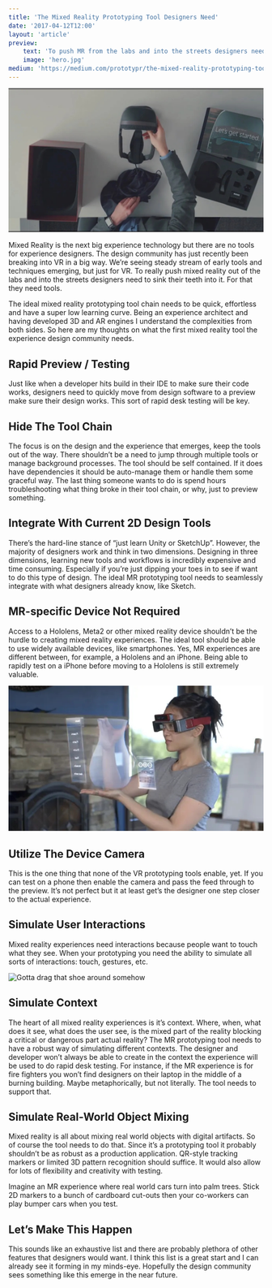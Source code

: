 ```yaml
---
title: 'The Mixed Reality Prototyping Tool Designers Need'
date: '2017-04-12T12:00'
layout: 'article'
preview:
    text: 'To push MR from the labs and into the streets designers need the right tools.'
    image: 'hero.jpg'
medium: 'https://medium.com/prototypr/the-mixed-reality-prototyping-tool-designers-need-eb4f36045715'
---
```


![](./hero.jpg)

Mixed Reality is the next big experience technology but there are no tools for experience designers. The design community has just recently been breaking into VR in a big way. We’re seeing steady stream of early tools and techniques emerging, but just for VR. To really push mixed reality out of the labs and into the streets designers need to sink their teeth into it. For that they need tools.

The ideal mixed reality prototyping tool chain needs to be quick, effortless and have a super low learning curve. Being an experience architect and having developed 3D and AR engines I understand the complexities from both sides. So here are my thoughts on what the first mixed reality tool the experience design community needs.

## Rapid Preview / Testing
Just like when a developer hits build in their IDE to make sure their code works, designers need to quickly move from design software to a preview make sure their design works. This sort of rapid desk testing will be key.

## Hide The Tool Chain
The focus is on the design and the experience that emerges, keep the tools out of the way. There shouldn’t be a need to jump through multiple tools or manage background processes. The tool should be self contained. If it does have dependencies it should be auto-manage them or handle them some graceful way. The last thing someone wants to do is spend hours troubleshooting what thing broke in their tool chain, or why, just to preview something.

## Integrate With Current 2D Design Tools
There’s the hard-line stance of “just learn Unity or SketchUp”. However, the majority of designers work and think in two dimensions. Designing in three dimensions, learning new tools and workflows is incredibly expensive and time consuming. Especially if you’re just dipping your toes in to see if want to do this type of design. The ideal MR prototyping tool needs to seamlessly integrate with what designers already know, like Sketch.

## MR-specific Device Not Required
Access to a Hololens, Meta2 or other mixed reality device shouldn’t be the hurdle to creating mixed reality experiences. The ideal tool should be able to use widely available devices, like smartphones. Yes, MR experiences are different between, for example, a Hololens and an iPhone. Being able to rapidly test on a iPhone before moving to a Hololens is still extremely valuable.

![](./one.jpg "Goggles not required for rapid testing")

## Utilize The Device Camera
This is the one thing that none of the VR prototyping tools enable, yet. If you can test on a phone then enable the camera and pass the feed through to the preview. It’s not perfect but it at least get’s the designer one step closer to the actual experience.

## Simulate User Interactions
Mixed reality experiences need interactions because people want to touch what they see. When your prototyping you need the ability to simulate all sorts of interactions: touch, gestures, etc.

![](./two.gif "Gotta drag that shoe around somehow")

## Simulate Context
The heart of all mixed reality experiences is it’s context. Where, when, what does it see, what does the user see, is the mixed part of the reality blocking a critical or dangerous part actual reality? The MR prototyping tool needs to have a robust way of simulating different contexts. The designer and developer won’t always be able to create in the context the experience will be used to do rapid desk testing. For instance, if the MR experience is for fire fighters you won’t find designers on their laptop in the middle of a burning building. Maybe metaphorically, but not literally. The tool needs to support that.

## Simulate Real-World Object Mixing
Mixed reality is all about mixing real world objects with digital artifacts. So of course the tool needs to do that. Since it’s a prototyping tool it probably shouldn’t be as robust as a production application. QR-style tracking markers or limited 3D pattern recognition should suffice. It would also allow for lots of flexibility and creativity with testing.

Imagine an MR experience where real world cars turn into palm trees. Stick 2D markers to a bunch of cardboard cut-outs then your co-workers can play bumper cars when you test.

## Let’s Make This Happen
This sounds like an exhaustive list and there are probably plethora of other features that designers would want. I think this list is a great start and I can already see it forming in my minds-eye. Hopefully the design community sees something like this emerge in the near future.